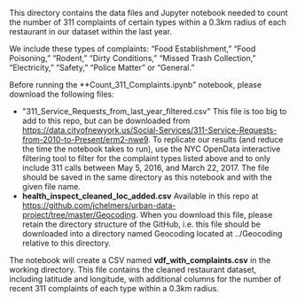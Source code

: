 This directory contains the data files and Jupyter notebook needed to count the number of 311 complaints of certain types within a 0.3km radius of each restaurant in our dataset within the last year.

We include these types of complaints: “Food Establishment,” “Food Poisoning,” “Rodent,” “Dirty Conditions,” “Missed Trash Collection,” “Electricity,” “Safety,” “Police Matter” or “General.”

Before running the **Count_311_Complaints.ipynb" notebook, please download the following files:
* "311_Service_Requests_from_last_year_filtered.csv" This file is too big to add to this repo, but can be downloaded from https://data.cityofnewyork.us/Social-Services/311-Service-Requests-from-2010-to-Present/erm2-nwe9. To replicate our results (and reduce the time the notebook takes to run), use the NYC OpenData interactive filtering tool to filter for the complaint types listed above and to only include 311 calls between May 5, 2016, and March 22, 2017. The file should be saved in the same directory as this notebook and with the given file name.
* **health_inspect_cleaned_loc_added.csv** Available in this repo at https://github.com/jchelmers/urban-data-project/tree/master/Geocoding. When you download this file, please retain the directory structure of the GitHub, i.e. this file should be downloaded into a directory named Geocoding located at ../Geocoding relative to this directory.

The notebook will create a CSV named **vdf_with_complaints.csv** in the working directory. This file contains the cleaned restaurant dataset, including latitude and longitude, with additional columns for the number of recent 311 complaints of each type within a 0.3km radius.